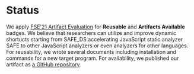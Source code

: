 # Status

We apply [FSE'21 Artifact Evaluation](https://2021.esec-fse.org/track/fse-2021-artifacts)
for **Reusable** and **Artifacts Available** badges.  We believe that
researchers can utilize and improve dynamic shortucts starting from SAFE_DS
accelerating JavaScript static analyzer SAFE to other JavaScript analyzers or
even analyzers for other languages.  For reusability, we wrote several documents
including installation and commands for a new target program.  For availability,
we published our artifact as [a GitHub repository](https://github.com/kaist-plrg/safe-ds).
